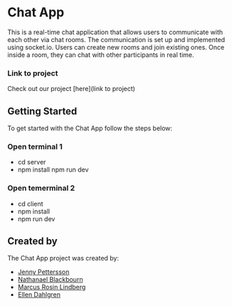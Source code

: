 # Chat App

This is a real-time chat application that allows users to communicate with each other via chat rooms. The communication is set up and implemented using socket.io. Users can create new rooms and join existing ones. Once inside a room, they can chat with other participants in real time.

### Link to project

Check out our project [here](link to project)

## Getting Started

To get started with the Chat App follow the steps below:

### Open terminal 1

- cd server
- npm install
  npm run dev

### Open temerminal 2

- cd client
- npm install
- npm run dev

## Created by

The Chat App project was created by:

- [Jenny Pettersson](https://github.com/jesnagbg)
- [Nathanael Blackbourn](https://github.com/NathanaelBlackbourn)
- [Marcus Rosin Lindberg](https://github.com/stenbumling)
- [Ellen Dahlgren](https://github.com/ellensofia)
